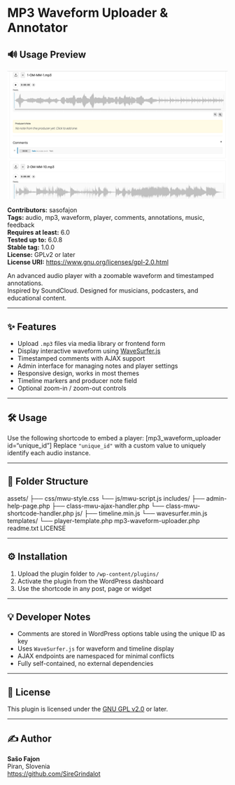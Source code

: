 # MP3 Waveform Uploader & Annotator

## 🔊 Usage Preview
![Usage Screenshot](screenshot.png)

**Contributors:** sasofajon  
**Tags:** audio, mp3, waveform, player, comments, annotations, music, feedback  
**Requires at least:** 6.0  
**Tested up to:** 6.0.8  
**Stable tag:** 1.0.0  
**License:** GPLv2 or later  
**License URI:** https://www.gnu.org/licenses/gpl-2.0.html  

An advanced audio player with a zoomable waveform and timestamped annotations.  
Inspired by SoundCloud. Designed for musicians, podcasters, and educational content.

---

## ✨ Features

- Upload `.mp3` files via media library or frontend form
- Display interactive waveform using [WaveSurfer.js](https://wavesurfer-js.org/)
- Timestamped comments with AJAX support
- Admin interface for managing notes and player settings
- Responsive design, works in most themes
- Timeline markers and producer note field
- Optional zoom-in / zoom-out controls

---

## 🛠️ Usage

Use the following shortcode to embed a player: [mp3_waveform_uploader id=“unique_id”]
Replace `"unique_id"` with a custom value to uniquely identify each audio instance.

---

## 📂 Folder Structure
assets/
├── css/mwu-style.css
└── js/mwu-script.js
includes/
├── admin-help-page.php
├── class-mwu-ajax-handler.php
└── class-mwu-shortcode-handler.php
js/
├── timeline.min.js
└── wavesurfer.min.js
templates/
└── player-template.php
mp3-waveform-uploader.php
readme.txt
LICENSE

---

## ⚙️ Installation

1. Upload the plugin folder to `/wp-content/plugins/`
2. Activate the plugin from the WordPress dashboard
3. Use the shortcode in any post, page or widget

---

## 💡 Developer Notes

- Comments are stored in WordPress options table using the unique ID as key
- Uses `WaveSurfer.js` for waveform and timeline display
- AJAX endpoints are namespaced for minimal conflicts
- Fully self-contained, no external dependencies

---

## 📄 License

This plugin is licensed under the [GNU GPL v2.0](https://www.gnu.org/licenses/gpl-2.0.html) or later.

---

## ✍️ Author

**Sašo Fajon**  
Piran, Slovenia  
https://github.com/SireGrindalot
